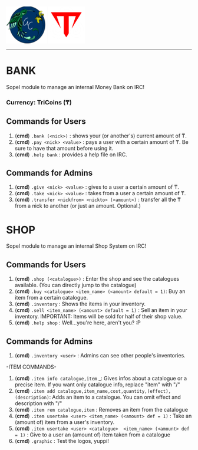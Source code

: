 <img src="https://github.com/giovannetor/Trinacry/blob/main/perlogo_small.png" alt="perlogo" width="110" height="100"> <img src="https://github.com/giovannetor/Trinacry/blob/main/T_LOGO_WHITE.png" alt="TTT_logo_white" width="100" height="100">

---
# BANK
Sopel module to manage an internal Money Bank on IRC! 

### Currency: TriCoins (₸)

## Commands for Users
1. (**cmd**) `.bank (<nick>)` : shows your (or another's) current amount of ₸.
1. (**cmd**) `.pay <nick> <value>` : pays a user with a certain amount of ₸. Be sure to have that amount before using it.
1. (**cmd**) `.help bank` : provides a help file on IRC.
## Commands for Admins
1. (**cmd**) `.give <nick> <value>` : gives to a user a certain amount of ₸.
1. (**cmd**) `.take <nick> <value>` : takes from a user a certain amount of ₸.
1. (**cmd**) `.transfer <nickfrom> <nickto> (<amount>)` : transfer all the ₸ from a nick to another (or just an amount. Optional.)


# SHOP
Sopel module to manage an internal Shop System on IRC!

## Commands for Users
1. (**cmd**) `.shop (<catalogue>)` : Enter the shop and see the catalogues available. (You can directly jump to the catalogue)
1. (**cmd**) `.buy <catalogue> <item_name> (<amount> default = 1)`: Buy an item from a certain catalogue.
1. (**cmd**) `.inventory` : Shows the items in your inventory.
1. (**cmd**) `.sell <item_name> (<amount> default = 1)` : Sell an item in your inventory. IMPORTANT: Items will be sold for half of their shop value.
1. (**cmd**) `.help shop` : Well...you're here, aren't you? :P

## Commands for Admins 
1. (**cmd**) `.inventory <user>` : Admins can see other people's inventories.

-ITEM COMMANDS-
1. (**cmd**) `.item info catalogue,item` _: Gives infos about a catalogue or a precise item. If you want only catalogue info, replace "item" with "/"
1. (**cmd**) `.item add catalogue,item_name,cost,quantity,(effect),(description)`: Adds an item to a catalogue. You can omit effect and description with "/"
1. (**cmd**) `.item rem catalogue,item` : Removes an item from the catalogue
1. (**cmd**) `.item usertake <user> <item_name> (<amount> def = 1)` : Take an (amount of) item from a user's inventory.
1. (**cmd**) `.item usertake <user> <catalogue>  <item_name> (<amount> def = 1)` : Give to a user an (amount of) item taken from a catalogue
1. (**cmd**) `.graphic`  : Test the logos, yuppi!

